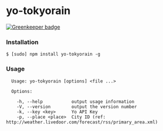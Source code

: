 yo-tokyorain
============

[![Greenkeeper badge](https://badges.greenkeeper.io/hideack/yo-tokyorain.svg)](https://greenkeeper.io/)

### Installation

```
$ [sudo] npm install yo-tokyorain -g
```

### Usage

```
  Usage: yo-tokyorain [options] <file ...>

  Options:

    -h, --help           output usage information
    -V, --version        output the version number
    -k, --key <key>      Yo API Key
    -p, --place <place>  City ID (ref: http://weather.livedoor.com/forecast/rss/primary_area.xml)
```

